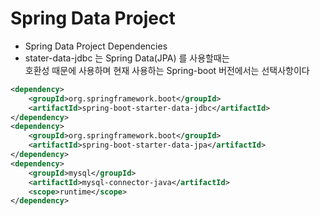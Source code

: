 # Spring Data Project

* Spring Data Project Dependencies
* stater-data-jdbc 는 Spring Data(JPA) 를 사용할때는  
호환성 때문에 사용하며
현재 사용하는 Spring-boot 버전에서는 선택사항이다

```xml
<dependency>
    <groupId>org.springframework.boot</groupId>
    <artifactId>spring-boot-starter-data-jdbc</artifactId>
</dependency>
<dependency>
    <groupId>org.springframework.boot</groupId>
    <artifactId>spring-boot-starter-data-jpa</artifactId>
</dependency>
<dependency>
    <groupId>mysql</groupId>
    <artifactId>mysql-connector-java</artifactId>
    <scope>runtime</scope>
</dependency>

```
